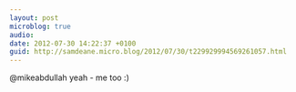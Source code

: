 ```yaml
---
layout: post
microblog: true
audio: 
date: 2012-07-30 14:22:37 +0100
guid: http://samdeane.micro.blog/2012/07/30/t229929994569261057.html
---
```

@mikeabdullah yeah - me too :)
